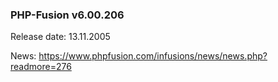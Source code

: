 ### PHP-Fusion v6.00.206
Release date: 13.11.2005

News: https://www.phpfusion.com/infusions/news/news.php?readmore=276
